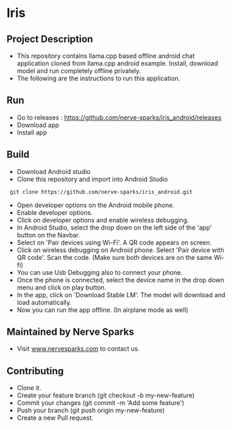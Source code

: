 
# Iris


Project Description
-------------

- This repository contains llama.cpp based offline android chat application cloned from llama.cpp android example. Install, download model and run completely offline privately.
- The following are the instructions to run this application.

Run
-------------
- Go to releases : https://github.com/nerve-sparks/iris_android/releases
- Download app
- Install app


Build
-------------
- Download Android studio
- Clone this repository and import into Android Studio

``` git clone https://github.com/nerve-sparks/iris_android.git```
- Open developer options on the Android mobile phone.
- Enable developer options.
- Click on developer options and enable wireless debugging.
- In Android Studio, select the drop down on the left side of the 'app' button on the Navbar.
- Select on 'Pair devices using Wi-Fi'. A QR code appears on screen.
- Click on wireless debugging on Android phone. Select 'Pair device with QR code'. Scan the code. (Make sure both devices are on the same Wi-fi)
- You can use Usb Debugging also to connect your phone.
- Once the phone is connected, select the device name in the drop down menu and click on play button.
- In the app, click on 'Download Stable LM'. The model will download and load automatically.
- Now you can run the app offline. (In airplane mode as well)


Maintained by Nerve Sparks 
-------------
- Visit www.nervesparks.com to contact us.

Contributing
-------------
- Clone it.
- Create your feature branch (git checkout -b my-new-feature)
- Commit your changes (git commit -m 'Add some feature')
- Push your branch (git push origin my-new-feature)
- Create a new Pull request.
